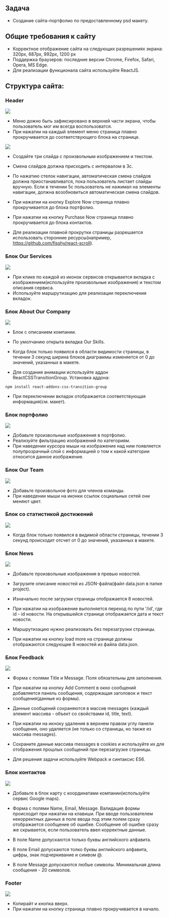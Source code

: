 ## Задача 
* Создание сайта-портфолио по предоставленному psd макету. 

## Общие требования к сайту 
* Корректное отображение сайта на следующих разрешениях экрана: 320px, 687px, 992px, 1200 px 
* Поддержка браузеров: последние версии Chrome, Firefox, Safarі, Opera, MS Edge. 
* Для реализации функционала сайта используйте ReactJS. 

## Структура сайта: 

### Header 
![](../images/000.jpg)  

* Меню дожно быть зафиксировано в верхней части экрана, чтобы пользователь мог им всегда воспользоватся. 
* При нажатии на каждый элемент меню страница плавно прокручивается до соответствующего блока на странице. 

![](../images/001.jpg) 

* Создайте три слайда с произвольным изображением и текстом.
* Смена слайдов должна присходить с интервалом в 3с. 
* По нажатию стелок навигации, автоматическая смена слайдов должна приостанавливатся, 
  пока пользователь листает слайды вручную. Если в течении 5с пользователь не нажимал на элементы навигации, 
  должна возобновиться автоматическая смена слайдов. 

* При нажатии на кнопку Explore Now страница плавно прокручивается до блока портфолио. 
* При нажатии на кнопку Purchase Now страница плавно прокручивается до блока контактов. 

* Для реализации плавной прокрутки страницы разрешается использовать сторонние ресурсы(например, https://github.com/fisshy/react-scroll). 

### Блок Our Services 
![](../images/002.jpg)  

* При клике по каждой из иконок сервисов открывается вкладка с изображением(используйте произвольные изображения) и текстом описания сервиса. 
* Используйте маршрутизацию для реализации переключения вкладок. 

### Блок About Our Company 
![](../images/003.jpg)  

* Блок с описанием компании. 
* По умолчанию открыта вкладка Our Skills. 

* Когда блок только появился в области видимости страницы, в течении 3 секунд ширина блоков диаграммы изменяется от 0 до значений, указанных в макете. 
* Для создания анимации используйте аддон ReactCSSTransitionGroup. Установка аддона:  
 
```
npm install react-addons-css-transition-group
``` 
* При переключении вкладок отображается соответствующая информация(см. макет). 

### Блок портфолио  
![](..images/004.jpg) 
 
* Добавьте произвольные изображения в портфолио. 
* Реализуйте фильтрацию изображений по категориям. 
* При наведении курсора мыши на изображение над ним появляется полупрозрачный слой с информацией о том к какой категории относится данное изображение. 

### Блок Our Team 
![](../images/005.jpg)  

* Добавьте произвольное фото для членов команды. 
* При наведении мыши на иконки ссылок социальных сетей они меняют цвет. 

### Блок со статистикой достижений 
![](../images/006.jpg)  

* Когда блок только появился в видимой области страницы, течении 3 секунд происходит отсчет от 0 до значений, указанных в макете.

### Блок News 
![](../images/007.jpg)  

* Добавьте произвольные изображения в превью новостей.
* Загрузите описание новостей из JSON-файла(файл data.json в папке project). 
* Изначально после загрузки страницы отображается 8 новостей. 

* При нажатии на изображение выполняется переход по пути '/id', где id - id новости. На открывшейся странице отображается дата и текст новости. 
* Маршрутизацию нужно реализовать без перезагрузки страницы.  

* При нажатии на кнопку load more на странице должны отображаются следующие 8 новостей из файла data.json. 

### Блок Feedback 
![](../images/008.jpg) 

* Форма с полями Title и Message. Поля обязательны для заполнения. 
* При нажатии на кнопку Add Comment в окно сообщений добавляется панель сообщения, содержащая заголовок и текст сообщения(данные из формы). 
* Данные сообщений сохраняются в массив messages (каждый элемент массива - объект со свойствами id, title, text). 
* При нажатии на икноку удаления в верхнем правом углу панели сообщения, оно удаляется (не только со страницы, но также из массива messages). 

* Сохраните данные массива messages в cookies и используйте их для отображения прошлых сообщений при перезагрузке страницы. 

* Для решения задачи используйте Webpack и синтаксис ES6.  

### Блок контактов 
![](../images/009.jpg)  

* Добавьте в блок карту с координатами компании(используйте сервис Google maps). 

* Форма с полями Name, Email, Message. Валидация формы происходит при нажатии на клавиши. При вводе пользователем некорректных данных в поле ввода под этим полем сразу отображается сообщение об ошибке. Сообщение об ошибке сразу же скрывается, если пользователь ввел корректные данные. 
* В поле Name допускаются только буквы английского алфавита.
* В поле Email допускаются толко буквы английского алфавита, цифры, знак подчеркивание и симвом @. 
* В поле Message допускаются любые символы. Минимальная длина сообщения - 20 символов. 

### Footer 
![](../images/010.jpg)  

* Копирайт и кнопка вверх. 
* При нажатии на кнопку страница плавно прокручивается в начало. 
